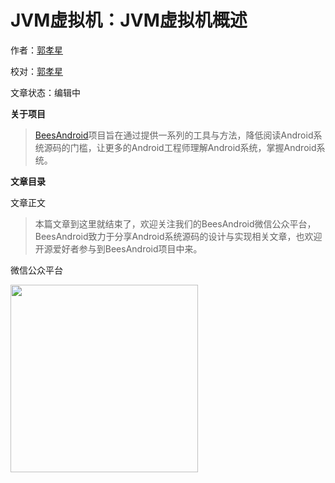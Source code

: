 # JVM虚拟机：JVM虚拟机概述

作者：[郭孝星](https://github.com/guoxiaoxing)

校对：[郭孝星](https://github.com/guoxiaoxing)

文章状态：编辑中

**关于项目**

> [BeesAndroid](https://github.com/BeesAndroid/BeesAndroid)项目旨在通过提供一系列的工具与方法，降低阅读Android系统源码的门槛，让更多的Android工程师理解Android系统，掌握Android系统。

**文章目录**



文章正文



> 本篇文章到这里就结束了，欢迎关注我们的BeesAndroid微信公众平台，BeesAndroid致力于分享Android系统源码的设计与实现相关文章，也欢迎开源爱好者参与到BeesAndroid项目中来。

微信公众平台

<img src="https://github.com/BeesAndroid/BeesAndroid/raw/master/art/wechat.png" width="300"/>